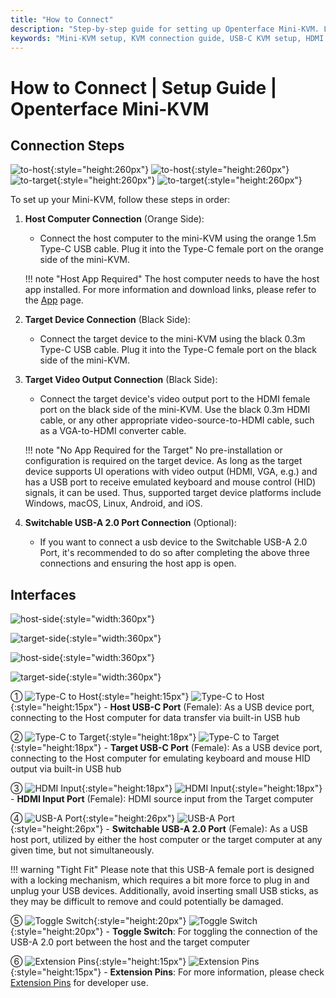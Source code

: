 ```yaml
---
title: "How to Connect"
description: "Step-by-step guide for setting up Openterface Mini-KVM. Learn how to connect your host computer and target device with detailed instructions for USB-C, HDMI, and peripheral connections. Includes interface descriptions and important setup tips."
keywords: "Mini-KVM setup, KVM connection guide, USB-C KVM setup, HDMI KVM connection, KVM installation guide, computer peripheral setup, USB device connection, KVM interface guide, headless computer setup, KVM configuration"
---
```


# **How to Connect** | Setup Guide | Openterface Mini-KVM

## Connection Steps

![to-host](/images/product/to-host.svg#only-light){:style="height:260px"} ![to-host](/images/product/to-host_1.svg#only-dark){:style="height:260px"}
![to-target](/images/product/to-target.svg#only-light){:style="height:260px"} ![to-target](/images/product/to-target_1.svg#only-dark){:style="height:260px"}

To set up your Mini-KVM, follow these steps in order:

1. **Host Computer Connection** (Orange Side):
    - Connect the host computer to the mini-KVM using the orange 1.5m Type-C USB cable. Plug it into the Type-C female port on the orange side of the mini-KVM.

    !!! note "Host App Required"
        The host computer needs to have the host app installed. For more information and download links, please refer to the [App](/app) page.

2. **Target Device Connection** (Black Side):
    - Connect the target device to the mini-KVM using the black 0.3m Type-C USB cable. Plug it into the Type-C female port on the black side of the mini-KVM.

3. **Target Video Output Connection** (Black Side):
    - Connect the target device's video output port to the HDMI female port on the black side of the mini-KVM. Use the black 0.3m HDMI cable, or any other appropriate video-source-to-HDMI cable, such as a VGA-to-HDMI converter cable.

    !!! note "No App Required for the Target"
        No pre-installation or configuration is required on the target device. As long as the target device supports UI operations with video output (HDMI, VGA, e.g.) and has a USB port to receive emulated keyboard and mouse control (HID) signals, it can be used. Thus, supported target device platforms include Windows, macOS, Linux, Android, and iOS.

4. **Switchable USB-A 2.0 Port Connection** (Optional):
    - If you want to connect a usb device to the Switchable USB-A 2.0 Port, it's recommended to do so after completing the above three connections and ensuring the host app is open.


## Interfaces

![host-side](/images/product/host-htc.svg#only-light){:style="width:360px"}

![target-side](/images/product/target-htc.svg#only-light){:style="width:360px"}

![host-side](/images/product/host-htc_1.svg#only-dark){:style="width:360px"}

![target-side](/images/product/target-htc_1.svg#only-dark){:style="width:360px"}

① ![Type-C to Host](/images/shell-icons/host.svg#only-light){:style="height:15px"} ![Type-C to Host](/images/shell-icons/host_1.svg#only-dark){:style="height:15px"} - **Host USB-C Port** (Female): As a USB device port, connecting to the Host computer for data transfer via built-in USB hub

② ![Type-C to Target](/images/shell-icons/target.svg#only-light){:style="height:18px"} ![Type-C to Target](/images/shell-icons/target_1.svg#only-dark){:style="height:18px"} - **Target USB-C Port** (Female): As a USB device port, connecting to the Host computer for emulating keyboard and mouse HID output via built-in USB hub

③ ![HDMI Input](/images/shell-icons/input.svg#only-light){:style="height:18px"} ![HDMI Input](/images/shell-icons/input_1.svg#only-dark){:style="height:18px"} - **HDMI Input Port** (Female): HDMI source input from the Target computer

④ ![USB-A Port](/images/shell-icons/switchable-usb.svg#only-light){:style="height:26px"} ![USB-A Port](/images/shell-icons/switchable-usb_1.svg#only-dark){:style="height:26px"} - **Switchable USB-A 2.0 Port** (Female): As a USB host port, utilized by either the host computer or the target computer at any given time, but not simultaneously.

!!! warning "Tight Fit"
    Please note that this USB-A female port is designed with a locking mechanism, which requires a bit more force to plug in and unplug your USB devices. Additionally, avoid inserting small USB sticks, as they may be difficult to remove and could potentially be damaged.

⑤ ![Toggle Switch](/images/shell-icons/toggle-h-t.svg#only-light){:style="height:20px"} ![Toggle Switch](/images/shell-icons/toggle-h-t_1.svg#only-dark){:style="height:20px"} - **Toggle Switch**: For toggling the connection of the USB-A 2.0 port between the host and the target computer

⑥ ![Extension Pins](/images/shell-icons/pins.svg#only-light){:style="height:15px"} ![Extension Pins](/images/shell-icons/pins_1.svg#only-dark){:style="height:15px"} - **Extension Pins**: For more information, please check [Extension Pins](../extension-pins) for developer use.